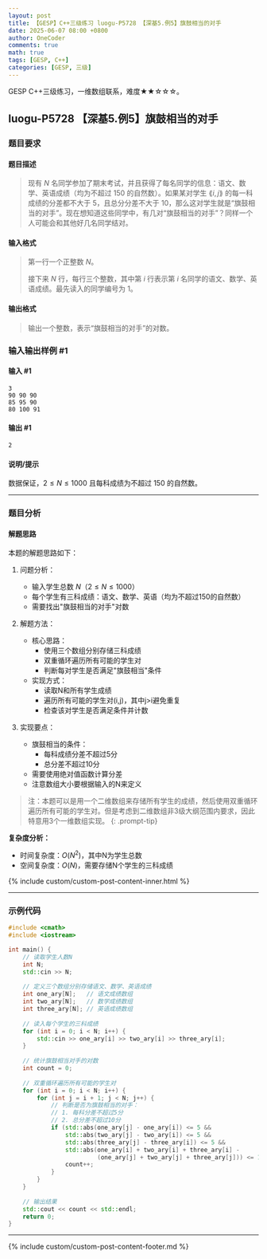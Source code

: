 ```yaml
---
layout: post
title: 【GESP】C++三级练习 luogu-P5728 【深基5.例5】旗鼓相当的对手
date: 2025-06-07 08:00 +0800
author: OneCoder
comments: true
math: true
tags: [GESP, C++]
categories: [GESP, 三级]
---
```

GESP C++三级练习，一维数组联系，难度★★☆☆☆。

<!--more-->

## luogu-P5728 【深基5.例5】旗鼓相当的对手

### 题目要求

#### 题目描述

>现有 $N$ 名同学参加了期末考试，并且获得了每名同学的信息：语文、数学、英语成绩（均为不超过 $150$ 的自然数）。如果某对学生 $\lang i,j\rang$ 的每一科成绩的分差都不大于 $5$，且总分分差不大于 $10$，那么这对学生就是“旗鼓相当的对手”。现在想知道这些同学中，有几对“旗鼓相当的对手”？同样一个人可能会和其他好几名同学结对。

#### 输入格式

>第一行一个正整数 $N$。
>
>接下来 $N$ 行，每行三个整数，其中第 $i$ 行表示第 $i$ 名同学的语文、数学、英语成绩。最先读入的同学编号为 $1$。

#### 输出格式

>输出一个整数，表示“旗鼓相当的对手”的对数。

### 输入输出样例 #1

#### 输入 #1

```plaintext
3
90 90 90
85 95 90
80 100 91
```

#### 输出 #1

```plaintext
2
```

#### 说明/提示

数据保证，$2 \le N\le 1000$ 且每科成绩为不超过 $150$ 的自然数。

---

### 题目分析

#### 解题思路

本题的解题思路如下：

1. 问题分析：
   - 输入学生总数 $N$（$2 \le N \le 1000$）
   - 每个学生有三科成绩：语文、数学、英语（均为不超过150的自然数）
   - 需要找出"旗鼓相当的对手"对数

2. 解题方法：
   - 核心思路：
     - 使用三个数组分别存储三科成绩
     - 双重循环遍历所有可能的学生对
     - 判断每对学生是否满足"旗鼓相当"条件
   - 实现方式：
     - 读取N和所有学生成绩
     - 遍历所有可能的学生对(i,j)，其中j>i避免重复
     - 检查该对学生是否满足条件并计数

3. 实现要点：
   - 旗鼓相当的条件：
     - 每科成绩分差不超过5分
     - 总分差不超过10分
   - 需要使用绝对值函数计算分差
   - 注意数组大小要根据输入的N来定义

>注：本题可以是用一个二维数组来存储所有学生的成绩，然后使用双重循环遍历所有可能的学生对。但是考虑到二维数组非3级大纲范围内要求，因此特意用3个一维数组实现。
{: .prompt-tip}

**复杂度分析：**

- 时间复杂度：$O(N^2)$，其中N为学生总数
- 空间复杂度：$O(N)$，需要存储N个学生的三科成绩

{% include custom/custom-post-content-inner.html %}

---

### 示例代码

```cpp
#include <cmath>
#include <iostream>

int main() {
    // 读取学生人数N
    int N;
    std::cin >> N;
    
    // 定义三个数组分别存储语文、数学、英语成绩
    int one_ary[N];   // 语文成绩数组
    int two_ary[N];   // 数学成绩数组
    int three_ary[N]; // 英语成绩数组
    
    // 读入每个学生的三科成绩
    for (int i = 0; i < N; i++) {
        std::cin >> one_ary[i] >> two_ary[i] >> three_ary[i];
    }
    
    // 统计旗鼓相当对手的对数
    int count = 0;
    
    // 双重循环遍历所有可能的学生对
    for (int i = 0; i < N; i++) {
        for (int j = i + 1; j < N; j++) {
            // 判断是否为旗鼓相当的对手：
            // 1. 每科分差不超过5分
            // 2. 总分差不超过10分
            if (std::abs(one_ary[j] - one_ary[i]) <= 5 &&
                std::abs(two_ary[j] - two_ary[i]) <= 5 &&
                std::abs(three_ary[j] - three_ary[i]) <= 5 &&
                std::abs(one_ary[i] + two_ary[i] + three_ary[i] -
                         (one_ary[j] + two_ary[j] + three_ary[j])) <= 10) {
                count++;
            }
        }
    }
    
    // 输出结果
    std::cout << count << std::endl;
    return 0;
}
```

---

{% include custom/custom-post-content-footer.md %}
